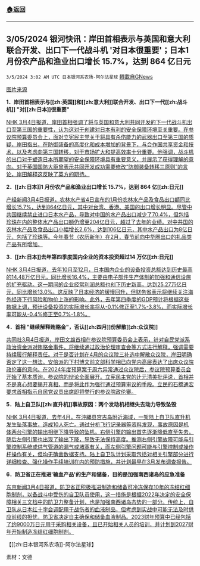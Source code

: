 ###  [:house:返回](README.md)
---


## 3/05/2024 银河快讯：岸田首相表示与英国和意大利联合开发、出口下一代战斗机 '对日本很重要'；日本1 月份农产品和渔业出口增长 15.7%，达到 864 亿日元
`3/5/2024 3:02 AM UTC 日本银河系农场-阿尔法星球` [轉載自GNews](https://gnews.org/articles/2365460)

[图片来源](https://www3.nhk.or.jp/news/html/20240304/k10014378491000.html)

**1．岸田首相表示与[[zh:英国]]和[[zh:意大利]]联合开发、出口下一代[[zh:战斗机]] "对[[zh:日本]]很重要"**

[NHK 3月4日报道，岸田首相强调了将与英国和意大利共同开发的下一代战斗机出口至第三国的重要性，认为这对于创建对日本有利的安全保障环境至关重要。在参议院预算委员会上，面对立宪民主党关于将具有杀伤能力的武器出口至第三国的质疑，岸田指出，在防御装备的高度化和成本增加的背景下，与合作国共享资金和技术，以及考虑向第三国转移，对于市场扩大和提高效率十分重要。他强调，战斗机的出口对于塑造日本所期望的安全保障环境具有重要意义，并展示了获得理解的意向。对于英国国防大臣曾表示共同开发成功需要修改“防御装备转移三原则”的言论，岸田解释这反映了英方的期待。](https://www3.nhk.or.jp/news/html/20240304/k10014378491000.html)
 

**2．[[zh:日本]]1 月份农产品和渔业出口增长 15.7%，达到 864 亿[[zh:日元]]**

[产经新闻3月4日报道，农林水产省4日宣布的1月份农林水产品及食品出口额同比增长15.7%，达到864亿日元，其中对台湾、香港、美国的出口增长明显。尽管中共国继续禁止进口日本水产品，导致对中国的水产品出口减少了70.4%，但包括珍珠在内的整体水产品出口额仍增至204亿日元，超过了去年的业绩。对中共国的农林水产品及食品出口小幅增长2.6%，达到106亿日元，其中水产品出口为8亿日元，包括了珍珠等。今年春节（农历新年）在2月，春节前向中华圈出口的礼品类产品有所增加。](https://www.sankei.com/article/20240304-P7NZDOPZZNKIFFEWBAKULUBWBU/)
 
**3．[[zh:日本]]去年第四季度国内企业的资本投资超过14 万亿[[zh:日元]]**

[NHK 3月4日报道，去年10月至12月，日本国内企业的设备投资总额达到历史最高的14.48万亿日元，同比增长16.4%，主要由电子部件生产体制的加强和通信设施的扩充驱动。这一期间的企业经常利润总额也创下历史新高，达到25.27万亿日元，同比增长13.0%。这反映了日本经济的缓慢回升，但财务省表示将继续关注海外经济下行风险和物价上涨的影响。此外，去年第四季度的GDP预计将根据这些数据上调，预计设备投资的实际增长率将从\-0.1%修正至1.7%-3.8%，而实际增长率可能从\-0.4%修正至0.7%-1.8%。](https://www3.nhk.or.jp/news/html/20240304/k10014378351000.html)
 

**4．首相 "继续解释贿赂金"，否认[[zh:四月]]份解散[[zh:众议院]]**

[共同社3月4日报道，岸田文雄首相在参议院预算委员会上表示，针对自民党派系政治资金派对贿赂金事件，将继续通过政治伦理审查会等方式进行解释，强调需要持续履行解释责任。对于是否计划在4月的众议院三补选中解散众议院，岸田明确否定了这一想法。安倍派的下村博文前文部科学相已向党内高层表达了出席众议院政伦審的意向。在2024年度预算案于周六异常通过众议院后，参议院预算委员会开始了基本质询，参议院的辩论全面展开。立宪民主党的辻元清美批评说，首相并不是真心想要揭开真相，而是将此作为强行通过预算审议的手段。立民的石橋通宏要求首相指示自民党议员出席即将举行的参议院政伦審。](https://www.tokyo-np.co.jp/article/312986?rct=politics)
 

**5．陆上自卫队[[zh:直升机]]事故原因：两个发动机相继失去动力导致坠毁**

[NHK 3月4日报道，去年4月，在沖縄县宫古岛附近海域，一架陆上自卫队直升机发生坠落事故，造成10人死亡。通过分析飞行记录器等资料发现，事故原因是机体两台引擎的输出相继下降导致的坠机。右侧引擎的输出首先逐渐降低直至失去，随后左侧引擎也出现了输出下降，导致无法保持高度。推测右侧引擎故障可能与引擎控制系统或供气管道的漏气或堵塞有关，而左侧引擎问题可能与引擎控制或操作杆操作有关，但均无确凿数据支持。陆上自卫队计划采取包括对相关引擎部分进行详细检查、强化操作手续培训在内的预防措施，并计划最早在3月发布调查报告。](https://www3.nhk.or.jp/news/html/20240304/k10014378111000.html)
 

**6．防卫省正在推进'输血产品'的生产和储备，目的是加强南西诸岛的应急准备**

[东京新闻3月4日报道，防卫省正积极推进制造和储备可冷冻保存10年的冻结红细胞制剂，以备战斗中受伤的自卫队员使用，这一措施是根据2022年决定的安全保障相关三文档中的防卫力整备计划，也是加强南西诸岛态势的一部分。传统上，自卫队从日本红十字会调配用于战伤者的血液制品，但考虑到实战中可能无法及时供应前线的担忧，防卫省决定自主确保和储备血液制品。2023财年预算中已经包括了约9000万日元用于采购相关设备，且已开始相关人员的培训，并计划到2027财年开始制造冻结红细胞制剂。](https://www.tokyo-np.co.jp/article/312855)

 
【[[zh:日本银河系农场]]\-阿尔法星球】

素材：文德

 
